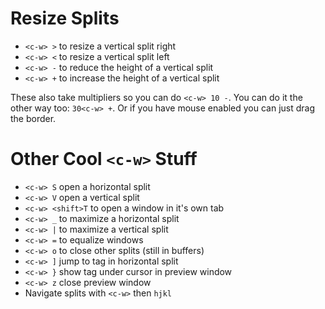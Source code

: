 # Resize Splits

* `<c-w> >` to resize a vertical split right
* `<c-w> <` to resize a vertical split left
* `<c-w> -` to reduce the height of a vertical split
* `<c-w> +` to increase the height of a vertical split

These also take multipliers so you can do `<c-w> 10 -`. You can do it the other way too: `30<c-w> +`. Or if you have mouse enabled you can just drag the border.

# Other Cool `<c-w>` Stuff

* `<c-w> S` open a horizontal split
* `<c-w> V` open a vertical split
* `<c-w> <shift>T` to open a window in it's own tab
* `<c-w> _` to maximize a horizontal split
* `<c-w> |` to maximize a vertical split
* `<c-w> =` to equalize windows
* `<c-w> o` to close other splits (still in buffers)
* `<c-w> ]` jump to tag in horizontal split
* `<c-w> }` show tag under cursor in preview window
* `<c-w> z` close preview window
* Navigate splits with `<c-w>` then `hjkl`
